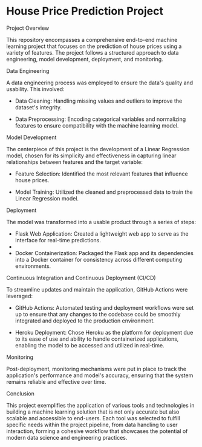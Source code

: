 # House Price Prediction Project

Project Overview

This repository encompasses a comprehensive end-to-end machine learning project that focuses on the prediction of house prices using a variety of features. The project follows a structured approach to data engineering, model development, deployment, and monitoring.

Data Engineering

A data engineering process was employed to ensure the data's quality and usability. This involved:

- Data Cleaning: Handling missing values and outliers to improve the dataset's integrity.

- Data Preprocessing: Encoding categorical variables and normalizing features to ensure compatibility with the machine learning model.

Model Development

The centerpiece of this project is the development of a Linear Regression model, chosen for its simplicity and effectiveness in capturing linear relationships between features and the target variable:

- Feature Selection: Identified the most relevant features that influence house prices.
  
- Model Training: Utilized the cleaned and preprocessed data to train the Linear Regression model.

Deployment

The model was transformed into a usable product through a series of steps:

- Flask Web Application: Created a lightweight web app to serve as the interface for real-time predictions.
- 
- Docker Containerization: Packaged the Flask app and its dependencies into a Docker container for consistency across different computing environments.

Continuous Integration and Continuous Deployment (CI/CD)

To streamline updates and maintain the application, GitHub Actions were leveraged:

- GitHub Actions: Automated testing and deployment workflows were set up to ensure that any changes to the codebase could be smoothly integrated and deployed to the production environment.
  
- Heroku Deployment: Chose Heroku as the platform for deployment due to its ease of use and ability to handle containerized applications, enabling the model to be accessed and utilized in real-time.

Monitoring

Post-deployment, monitoring mechanisms were put in place to track the application's performance and model's accuracy, ensuring that the system remains reliable and effective over time.

Conclusion

This project exemplifies the application of various tools and technologies in building a machine learning solution that is not only accurate but also scalable and accessible to end-users. Each tool was selected to fulfill specific needs within the project pipeline, from data handling to user interaction, forming a cohesive workflow that showcases the potential of modern data science and engineering practices.
